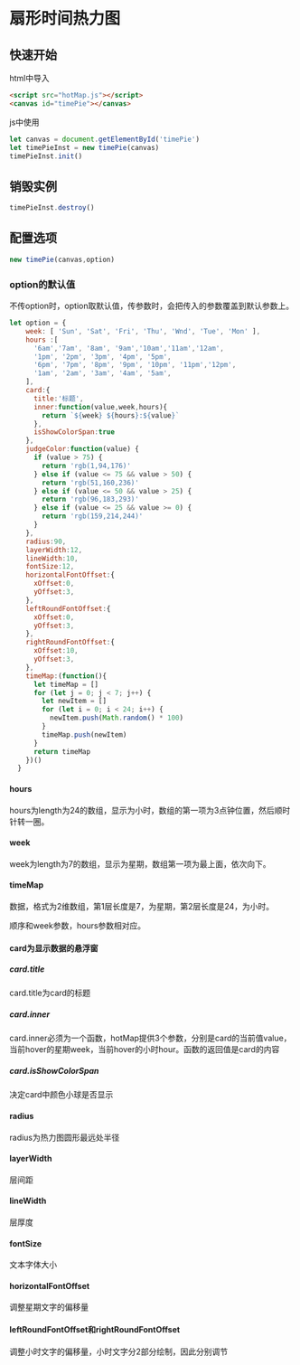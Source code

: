 # 扇形时间热力图

## 快速开始
html中导入
```html
<script src="hotMap.js"></script>
<canvas id="timePie"></canvas>
```
js中使用
```js
let canvas = document.getElementById('timePie')
let timePieInst = new timePie(canvas)
timePieInst.init()
```

## 销毁实例
```js
timePieInst.destroy()
```

## 配置选项
```js
new timePie(canvas,option)
```

### option的默认值
不传option时，option取默认值，传参数时，会把传入的参数覆盖到默认参数上。
```js
let option = {
    week: [ 'Sun', 'Sat', 'Fri', 'Thu', 'Wnd', 'Tue', 'Mon' ],
    hours :[
      '6am','7am', '8am', '9am','10am','11am','12am', 
      '1pm', '2pm', '3pm', '4pm', '5pm',
      '6pm', '7pm', '8pm', '9pm', '10pm', '11pm','12pm', 
      '1am', '2am', '3am', '4am', '5am', 
    ],
    card:{
      title:'标题',
      inner:function(value,week,hours){
        return `${week} ${hours}:${value}`
      },
      isShowColorSpan:true
    },
    judgeColor:function(value) {
      if (value > 75) {
        return 'rgb(1,94,176)'
      } else if (value <= 75 && value > 50) {
        return 'rgb(51,160,236)'
      } else if (value <= 50 && value > 25) {
        return 'rgb(96,183,293)'
      } else if (value <= 25 && value >= 0) {
        return 'rgb(159,214,244)'
      }
    },
    radius:90,
    layerWidth:12,
    lineWidth:10,
    fontSize:12,
    horizontalFontOffset:{
      xOffset:0,
      yOffset:3,
    },
    leftRoundFontOffset:{
      xOffset:0,
      yOffset:3,
    },
    rightRoundFontOffset:{
      xOffset:10,
      yOffset:3,
    },
    timeMap:(function(){
      let timeMap = []
      for (let j = 0; j < 7; j++) {
        let newItem = []
        for (let i = 0; i < 24; i++) {
          newItem.push(Math.random() * 100)
        }
        timeMap.push(newItem)
      }
      return timeMap
    })()
  }
```

#### hours
hours为length为24的数组，显示为小时，数组的第一项为3点钟位置，然后顺时针转一圈。

#### week
week为length为7的数组，显示为星期，数组第一项为最上面，依次向下。

#### timeMap
数据，格式为2维数组，第1层长度是7，为星期，第2层长度是24，为小时。

顺序和week参数，hours参数相对应。

#### card为显示数据的悬浮窗

##### card.title
card.title为card的标题

##### card.inner
card.inner必须为一个函数，hotMap提供3个参数，分别是card的当前值value，当前hover的星期week，当前hover的小时hour。函数的返回值是card的内容

##### card.isShowColorSpan
决定card中颜色小球是否显示

#### radius
radius为热力图圆形最远处半径

#### layerWidth
层间距

#### lineWidth
层厚度

#### fontSize
文本字体大小

#### horizontalFontOffset
调整星期文字的偏移量

#### leftRoundFontOffset和rightRoundFontOffset
调整小时文字的偏移量，小时文字分2部分绘制，因此分别调节